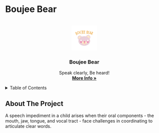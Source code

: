 # Boujee Bear

<!-- LOGO -->
<br />
<div align="center">
  <a href="">
    <img src="boujee2.png" alt="Logo" width="80" height="80">
  </a>

  <h3 align="center">Boujee Bear</h3>

  <p align="center">
    Speak clearly, Be heard!
    <br />
    <a href="https://kidshealth.org/en/parents/not-talk.html"><strong>More Info »</strong></a>
    <br />
  </p>
</div>


<!-- TABLE OF CONTENTS -->
<details>
  <summary>Table of Contents</summary>
  <ol>
    <li>
      <a href="#about-the-project">About The Project</a>
      <ul>
        <li><a href="#built-with">Built With</a></li>
      </ul>
    </li>
    <li>
      <a href="#getting-started">Getting Started</a>
      <ul>
        <li><a href="#prerequisites">Prerequisites</a></li>
        <li><a href="#installation">Installation</a></li>
      </ul>
    </li>
    <li><a href="#usage">Usage</a></li>
    <li><a href="#roadmap">Roadmap</a></li>
    <li><a href="#credits">Credits</a></li>
  </ol>
</details>


<!-- ABOUT THE PROJECT -->
## About The Project
A speech impediment in a child arises when their oral components - the mouth, jaw, tongue, and vocal tract - face challenges in coordinating to articulate clear words.




